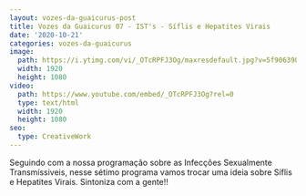 ```yaml
---
layout: vozes-da-guaicurus-post
title: Vozes da Guaicurus 07 - IST's - Síflis e Hepatites Virais
date: '2020-10-21'
categories: vozes-da-guaicurus
image:
  path: https://i.ytimg.com/vi/_OTcRPFJ3Og/maxresdefault.jpg?v=5f906390
  width: 1920
  height: 1080
video:
  path: https://www.youtube.com/embed/_OTcRPFJ3Og?rel=0
  type: text/html
  width: 1920
  height: 1080
seo:
  type: CreativeWork
---
```

Seguindo com a nossa programação sobre as Infecções Sexualmente Transmíssiveis, nesse sétimo programa vamos trocar uma ideia sobre Síflis e Hepatites Virais. Sintoniza com a gente!!
